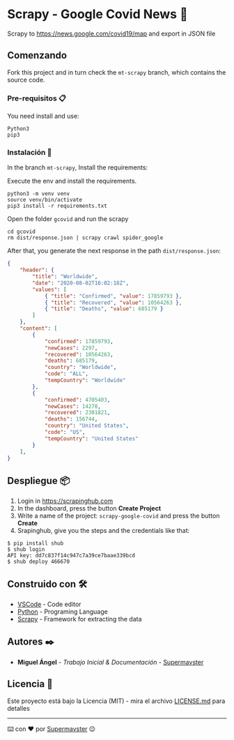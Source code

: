 # Scrapy - Google Covid News 🚀

Scrapy to https://news.google.com/covid19/map and export in JSON file

## Comenzando 

Fork this project and in turn check the `mt-scrapy` branch, which contains the source code.

### Pre-requisitos 📋

You need install and use:

```
Python3
pip3
```

### Instalación 🔧

In the branch `mt-scrapy`, Install the requirements:

Execute the env and install the requirements.
```
python3 -m venv venv
source venv/bin/activate
pip3 install -r requirements.txt
```

Open the folder `gcovid` and run the scrapy
```
cd gcovid
rm dist/response.json | scrapy crawl spider_google
```

After that, you generate the next response in the path `dist/response.json`:

```json
{
    "header": {
        "title": "Worldwide",
        "date": "2020-08-02T16:02:18Z",
        "values": [
            { "title": "Confirmed", "value": 17859793 },
            { "title": "Recovered", "value": 10564263 },
            { "title": "Deaths", "value": 685179 }
        ]
    },
    "content": [
        {
            "confirmed": 17859793,
            "newCases": 2297,
            "recovered": 10564263,
            "deaths": 685179,
            "country": "Worldwide",
            "code": "ALL",
            "tempCountry": "Worldwide"
        },
        {
            "confirmed": 4705403,
            "newCases": 14278,
            "recovered": 2301821,
            "deaths": 156744,
            "country": "United States",
            "code": "US",
            "tempCountry": "United States"
        }
    ],
}
```

## Despliegue 📦

1. Login in https://scrapinghub.com
2. In the dashboard, press the button **Create Project**
3. Write a name of the project: `scrapy-google-covid` and press the button **Create**
4. Srapinghub, give you the steps and the credentials like that:
```shell script
$ pip install shub
$ shub login
API key: dd7c837f14c947c7a39ce7baae339bcd
$ shub deploy 466670
```

## Construido con 🛠️

* [VSCode](https://code.visualstudio.com/) - Code editor
* [Python](https://www.python.org/) - Programing Language
* [Scrapy](https://scrapy.org/) - Framework for extracting the data

## Autores ✒️

* **Miguel Ángel** - *Trabajo Inicial & Documentación* - [Supermavster](https://github.com/Supeprmavster)

## Licencia 📄

Este proyecto está bajo la Licencia (MIT) - mira el archivo [LICENSE.md](LICENSE.md) para detalles


---
⌨️ con ❤️ por [Supermavster](https://github.com/Supeprmavster) 😉
